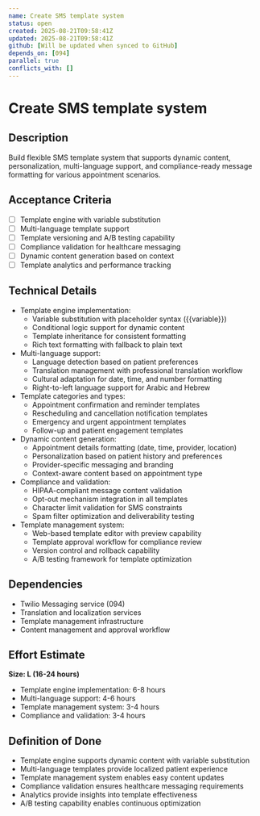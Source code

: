 ```yaml
---
name: Create SMS template system
status: open
created: 2025-08-21T09:58:41Z
updated: 2025-08-21T09:58:41Z
github: [Will be updated when synced to GitHub]
depends_on: [094]
parallel: true
conflicts_with: []
---
```


# Create SMS template system

## Description
Build flexible SMS template system that supports dynamic content, personalization, multi-language support, and compliance-ready message formatting for various appointment scenarios.

## Acceptance Criteria
- [ ] Template engine with variable substitution
- [ ] Multi-language template support
- [ ] Template versioning and A/B testing capability
- [ ] Compliance validation for healthcare messaging
- [ ] Dynamic content generation based on context
- [ ] Template analytics and performance tracking

## Technical Details
- Template engine implementation:
  - Variable substitution with placeholder syntax ({{variable}})
  - Conditional logic support for dynamic content
  - Template inheritance for consistent formatting
  - Rich text formatting with fallback to plain text
- Multi-language support:
  - Language detection based on patient preferences
  - Translation management with professional translation workflow
  - Cultural adaptation for date, time, and number formatting
  - Right-to-left language support for Arabic and Hebrew
- Template categories and types:
  - Appointment confirmation and reminder templates
  - Rescheduling and cancellation notification templates
  - Emergency and urgent appointment templates
  - Follow-up and patient engagement templates
- Dynamic content generation:
  - Appointment details formatting (date, time, provider, location)
  - Personalization based on patient history and preferences
  - Provider-specific messaging and branding
  - Context-aware content based on appointment type
- Compliance and validation:
  - HIPAA-compliant message content validation
  - Opt-out mechanism integration in all templates
  - Character limit validation for SMS constraints
  - Spam filter optimization and deliverability testing
- Template management system:
  - Web-based template editor with preview capability
  - Template approval workflow for compliance review
  - Version control and rollback capability
  - A/B testing framework for template optimization

## Dependencies
- Twilio Messaging service (094)
- Translation and localization services
- Template management infrastructure
- Content management and approval workflow

## Effort Estimate
**Size: L (16-24 hours)**
- Template engine implementation: 6-8 hours
- Multi-language support: 4-6 hours
- Template management system: 3-4 hours
- Compliance and validation: 3-4 hours

## Definition of Done
- Template engine supports dynamic content with variable substitution
- Multi-language templates provide localized patient experience
- Template management system enables easy content updates
- Compliance validation ensures healthcare messaging requirements
- Analytics provide insights into template effectiveness
- A/B testing capability enables continuous optimization